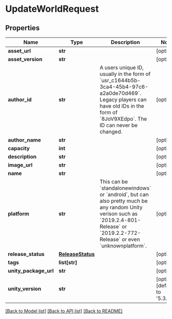 # UpdateWorldRequest


## Properties
Name | Type | Description | Notes
------------ | ------------- | ------------- | -------------
**asset_url** | **str** |  | [optional] 
**asset_version** | **str** |  | [optional] 
**author_id** | **str** | A users unique ID, usually in the form of &#x60;usr_c1644b5b-3ca4-45b4-97c6-a2a0de70d469&#x60;. Legacy players can have old IDs in the form of &#x60;8JoV9XEdpo&#x60;. The ID can never be changed. | [optional] 
**author_name** | **str** |  | [optional] 
**capacity** | **int** |  | [optional] 
**description** | **str** |  | [optional] 
**image_url** | **str** |  | [optional] 
**name** | **str** |  | [optional] 
**platform** | **str** | This can be &#x60;standalonewindows&#x60; or &#x60;android&#x60;, but can also pretty much be any random Unity verison such as &#x60;2019.2.4-801-Release&#x60; or &#x60;2019.2.2-772-Release&#x60; or even &#x60;unknownplatform&#x60;. | [optional] 
**release_status** | [**ReleaseStatus**](ReleaseStatus.md) |  | [optional] 
**tags** | **list[str]** |  | [optional] 
**unity_package_url** | **str** |  | [optional] 
**unity_version** | **str** |  | [optional] [default to '5.3.4p1']

[[Back to Model list]](../README.md#documentation-for-models) [[Back to API list]](../README.md#documentation-for-api-endpoints) [[Back to README]](../README.md)


